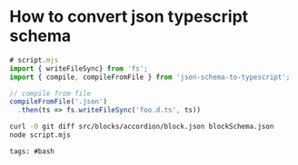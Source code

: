# How to convert json typescript schema


```JavaScript
# script.mjs
import { writeFileSync} from 'fs';
import { compile, compileFromFile } from 'json-schema-to-typescript';

// compile from file
compileFromFile('.json')
  .then(ts => fs.writeFileSync('foo.d.ts', ts))
```

```bash
curl -O git diff src/blocks/accordion/block.json blockSchema.json
node script.mjs
```

    tags: #bash
